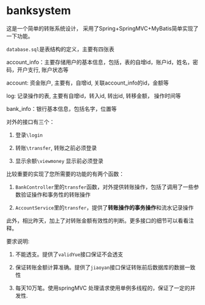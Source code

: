 # banksystem

这是一个简单的转账系统设计， 采用了Spring+SpringMVC+MyBatis简单实现了一下功能。

`database.sql`是表结构的定义，主要有四张表

account_info：主要存储用户的基本信息，包括，表的自增id，账户id，姓名，密码，开户支行, 账户状态等

account: 资金账户, 主要有，自增id, 关联account_info的id，金额等

log: 记录操作的表, 主要有自增id，转入id, 转出id, 转移金额， 操作时间等

bank_info：银行基本信息，包括名字，位置等

对外的接口有三个：

1. 登录`\login`

2. 转账`\transfer`, 转账之前必须登录

3. 显示余额`\viewmoney` 显示前必须登录

比较重要的实现了您所需要的功能的有两个函数：

1. `BankController`里的`transfer`函数，对外提供转账操作，包括了调用了一些参数验证操作和事务性的转账操作

2. `AccountService`里的`transfer`，提供了**转账操作的事务操作**和流水记录操作

此外，相比昨天，加上了对转账金额有效性的判断。更多接口的细节可以看看注释。

要求说明:
1. 不能透支。提供了`validYue`接口保证不会透支

2. 保证转账金额计算准确。提供了`jiaoyan`接口保证转账前后数据库的数据一致性

3. 每天10万笔。使用springMVC 处理请求使用单例多线程的，保证了一定的并发性.
